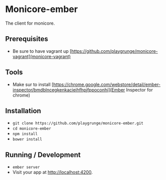 # Monicore-ember

The client for monicore.

## Prerequisites
* Be sure to have vagrant up [https://github.com/playgrunge/monicore-vagrant](monicore-vagrant)

## Tools
* Make sur to install [https://chrome.google.com/webstore/detail/ember-inspector/bmdblncegkenkacieihfhpjfppoconhi](Ember Inspector for chrome)

## Installation

* `git clone https://github.com/playgrunge/monicore-ember.git`
* `cd monicore-ember`
* `npm install`
* `bower install`

## Running / Development

* `ember server`
* Visit your app at [http://localhost:4200](http://localhost:4200).